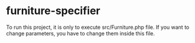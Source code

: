 # furniture-specifier
To run this project, it is only to execute src/Furniture.php file. If you want to change parameters, you have to change them inside this file.
